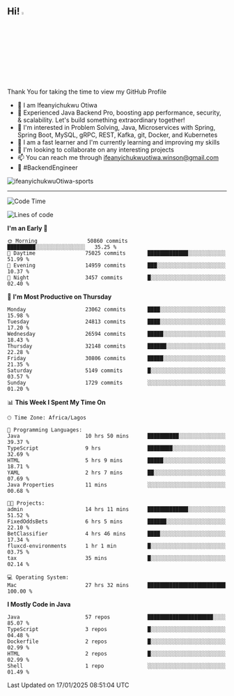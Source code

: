 <!-- BLOG-POST-LIST:START --><!-- BLOG-POST-LIST:END -->

## Hi! <img src="https://media.giphy.com/media/hvRJCLFzcasrR4ia7z/giphy.gif" width="4%"> 

Thank You for taking the time to view my GitHub Profile

- 👋 I am Ifeanyichukwu Otiwa
- 🚀 Experienced Java Backend Pro, boosting app performance, security, & scalability. Let's build something extraordinary together!
- 👀 I'm interested in Problem Solving, Java, Microservices with Spring, Spring Boot, MySQL, gRPC, REST, Kafka, git, Docker, and Kubernetes
- 🌱 I am a fast learner and I'm currently learning and improving my skills
- 💞️ I'm looking to collaborate on any interesting projects
- 📫 You can reach me through ifeanyichukwuotiwa.winson@gmail.com
- 🚀 #BackendEngineer

<p align="left" marginTop="10px"> <img src="https://komarev.com/ghpvc/?username=ifeanyichukwuOtiwa-sports&label=Profile%20views&color=0e75b6&style=for-the-badge" alt="ifeanyichukwuOtiwa-sports" /> </p>

***

<!--START_SECTION:waka-->
![Code Time](http://img.shields.io/badge/Code%20Time-3%2C339%20hrs%2013%20mins-blue)

![Lines of code](https://img.shields.io/badge/From%20Hello%20World%20I%27ve%20Written-36.5%20million%20lines%20of%20code-blue)

**I'm an Early 🐤** 

```text
🌞 Morning                50860 commits       █████████░░░░░░░░░░░░░░░░   35.25 % 
🌆 Daytime                75025 commits       █████████████░░░░░░░░░░░░   51.99 % 
🌃 Evening                14959 commits       ███░░░░░░░░░░░░░░░░░░░░░░   10.37 % 
🌙 Night                  3457 commits        █░░░░░░░░░░░░░░░░░░░░░░░░   02.40 % 
```
📅 **I'm Most Productive on Thursday** 

```text
Monday                   23062 commits       ████░░░░░░░░░░░░░░░░░░░░░   15.98 % 
Tuesday                  24813 commits       ████░░░░░░░░░░░░░░░░░░░░░   17.20 % 
Wednesday                26594 commits       █████░░░░░░░░░░░░░░░░░░░░   18.43 % 
Thursday                 32148 commits       ██████░░░░░░░░░░░░░░░░░░░   22.28 % 
Friday                   30806 commits       █████░░░░░░░░░░░░░░░░░░░░   21.35 % 
Saturday                 5149 commits        █░░░░░░░░░░░░░░░░░░░░░░░░   03.57 % 
Sunday                   1729 commits        ░░░░░░░░░░░░░░░░░░░░░░░░░   01.20 % 
```


📊 **This Week I Spent My Time On** 

```text
🕑︎ Time Zone: Africa/Lagos

💬 Programming Languages: 
Java                     10 hrs 50 mins      ██████████░░░░░░░░░░░░░░░   39.37 % 
TypeScript               9 hrs               ████████░░░░░░░░░░░░░░░░░   32.69 % 
HTML                     5 hrs 9 mins        █████░░░░░░░░░░░░░░░░░░░░   18.71 % 
YAML                     2 hrs 7 mins        ██░░░░░░░░░░░░░░░░░░░░░░░   07.69 % 
Java Properties          11 mins             ░░░░░░░░░░░░░░░░░░░░░░░░░   00.68 % 

🐱‍💻 Projects: 
admin                    14 hrs 11 mins      █████████████░░░░░░░░░░░░   51.52 % 
FixedOddsBets            6 hrs 5 mins        ██████░░░░░░░░░░░░░░░░░░░   22.10 % 
BetClassifier            4 hrs 46 mins       ████░░░░░░░░░░░░░░░░░░░░░   17.34 % 
fluxcd-environments      1 hr 1 min          █░░░░░░░░░░░░░░░░░░░░░░░░   03.75 % 
tax                      35 mins             █░░░░░░░░░░░░░░░░░░░░░░░░   02.14 % 

💻 Operating System: 
Mac                      27 hrs 32 mins      █████████████████████████   100.00 % 
```

**I Mostly Code in Java** 

```text
Java                     57 repos            █████████████████████░░░░   85.07 % 
TypeScript               3 repos             █░░░░░░░░░░░░░░░░░░░░░░░░   04.48 % 
Dockerfile               2 repos             █░░░░░░░░░░░░░░░░░░░░░░░░   02.99 % 
HTML                     2 repos             █░░░░░░░░░░░░░░░░░░░░░░░░   02.99 % 
Shell                    1 repo              ░░░░░░░░░░░░░░░░░░░░░░░░░   01.49 % 
```




 Last Updated on 17/01/2025 08:51:04 UTC
<!--END_SECTION:waka-->

<!--
<p align="center">
![trophy](https://github-profile-trophy.vercel.app/?username=ifeanyichukwuOtiwa-sports&theme=onedark) (https://github.com/ryo-ma/github-profile-trophy)
</p>
-->

<!---
ifeanyi-otiwa/ifeanyi-otiwa is a ✨ special ✨ repository because its `README.md` (this file) appears on your GitHub profile.
You can click the Preview link to take a look at your changes.
--->
